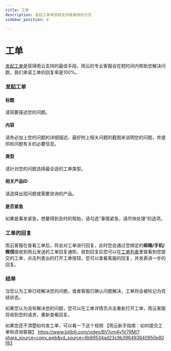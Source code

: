 ```yaml
---
title: 工单
description: 发起工单来获取支持是最快的方式
sidebar_position: 8

---
```



# 工单

[发起工单]是获得雨云支持的最佳手段，雨云的专业客服会在短时间内帮助您解决问题，我们承诺工单的回复率是100%。



### 发起工单

#### 标题

请简要描述您的问题。

#### 内容

请务必加上您的问题的详细描述，最好附上相关问题的截图来说明您的问题，并提供和问题有关的必要信息。

#### 类型

请针对您的问题选择最合适的工单类型。

#### 相关产品ID

请选择出现问题或需要咨询的产品。

#### 是否紧急

如果是事发紧急，想要得到及时的帮助，请勾选”事情紧急，请尽快处理“的选项。



### 工单的回复

雨云客服在查看工单后，将会对工单进行回复，此时您会通过您绑定的**邮箱/手机/微信**接收到雨云发送的工单回复通知，收到回复后您可以在[工单列表]里查看到您提交的工单，点击列表出的打开工单按钮，您可以查看客服的回复，并发表进一步的回复。



### 结单

当您认为工单已经解决您的问题，或者客服已确认问题解决，工单将会被标记为完结状态。

如果您认为没有解决您的问题，您可以在工单详情页点击重新打开工单，雨云客服将收到您的请求，重新查看回复。

如果您还不清楚如何发工单，可以看一下这个视频
【雨云新手指南：如何提交工单和咨询客服】 https://www.bilibili.com/video/BV1vm4y1V7RM/?share_source=copy_web&vd_source=6b69534ad23c9b396493640950e80f83

[发起工单]: https://app.rainyun.com/support/workorder/create
[工单列表]: https://app.rainyun.com/support/workorder/list